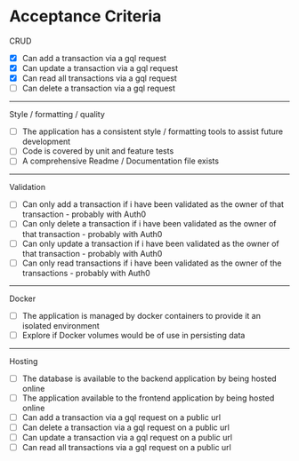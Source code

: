 # Acceptance Criteria

CRUD

- [x] Can add a transaction via a gql request
- [x] Can update a transaction via a gql request
- [x] Can read all transactions via a gql request
- [ ] Can delete a transaction via a gql request

---

Style / formatting / quality

- [ ] The application has a consistent style / formatting tools to assist future development
- [ ] Code is covered by unit and feature tests
- [ ] A comprehensive Readme / Documentation file exists

---

Validation

- [ ] Can only add a transaction if i have been validated as the owner of that transaction - probably with Auth0
- [ ] Can only delete a transaction if i have been validated as the owner of that transaction - probably with Auth0
- [ ] Can only update a transaction if i have been validated as the owner of that transaction - probably with Auth0
- [ ] Can only read transactions if i have been validated as the owner of the transactions - probably with Auth0

---

Docker

- [ ] The application is managed by docker containers to provide it an isolated environment
- [ ] Explore if Docker volumes would be of use in persisting data

---

Hosting

- [ ] The database is available to the backend application by being hosted online
- [ ] The application available to the frontend application by being hosted online
- [ ] Can add a transaction via a gql request on a public url
- [ ] Can delete a transaction via a gql request on a public url
- [ ] Can update a transaction via a gql request on a public url
- [ ] Can read all transactions via a gql request on a public url
